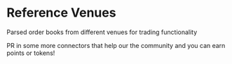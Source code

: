 # Reference Venues
Parsed order books from different venues for trading functionality

PR in some more connectors that help our the community and you can earn points or tokens!
